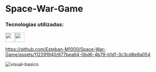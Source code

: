 # Space-War-Game

### Tecnologias utilizadas:

<img src="" width='30px' ><img src="https://cdn-icons-png.flaticon.com/512/732/732190.png" width='30px' >

https://github.com/Esteban-M1000/Space-War-Game/assets/112291940/677bea64-0bd6-4b79-b1d1-3c3cd8e8a054



![visual-basico](https://github.com/Esteban-M1000/Space-War-Game/assets/112291940/bfa21427-dad4-49b7-8db3-99ba55efd477)
